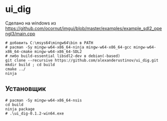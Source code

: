 # ui_dig
Сделано на windows из https://github.com/ocornut/imgui/blob/master/examples/example_sdl2_opengl3/main.cpp
```shell
# добавить C:\msys64\mingw64\bin в PATH
# pacman -Sy mingw-w64-x86_64-ninja mingw-w64-x86_64-gcc mingw-w64-x86_64-cmake mingw-w64-x86_64-SDL2
# либо build-essential libsdl2-dev в debian(-based)
git clone --recursive https://github.com/alexanderustinov/ui_dig.git
mkdir build ; cd build
cmake ../
ninja
```

## Установщик
```shell
# pacman -Sy mingw-w64-x86_64-nsis
cd build
ninja package
# .\ui_dig-0.1.2-win64.exe
```